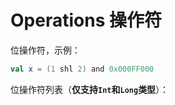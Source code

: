 # Operations 操作符

位操作符，示例：

```kotlin
val x = (1 shl 2) and 0x000FF000
```

位操作符列表（**仅支持```Int```和```Long```类型**）：




